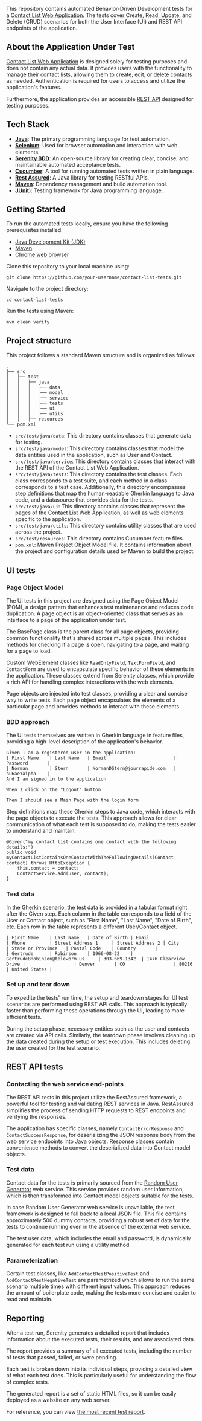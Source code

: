 This repository contains automated Behavior-Driven Development tests for a [Contact List Web Application](https://thinking-tester-contact-list.herokuapp.com/). The tests cover Create, Read, Update, and Delete (CRUD) scenarios for both the User Interface (UI) and REST API endpoints of the application.

## About the Application Under Test

[Contact List Web Application](https://thinking-tester-contact-list.herokuapp.com/) is designed solely for testing purposes and does not contain any actual data. It provides users with the functionality to manage their contact lists, allowing them to create, edit, or delete contacts as needed. Authentication is required for users to access and utilize the application's features.

Furthermore, the application provides an accessible [REST API](https://documenter.getpostman.com/view/4012288/TzK2bEa8) designed for testing purposes.

## Tech Stack
- [**Java**](https://www.oracle.com/ca-en/java/): The primary programming language for test automation.
- [**Selenium**](https://www.selenium.dev): Used for browser automation and interaction with web elements.
- [**Serenity BDD**](https://serenity-bdd.github.io): An open-source library for creating clear, concise, and maintainable automated acceptance tests.
- [**Cucumber**](https://cucumber.io): A tool for running automated tests written in plain language.
- [**Rest Assured**](https://rest-assured.io): A Java library for testing RESTful APIs.
- [**Maven**](https://maven.apache.org): Dependency management and build automation tool.
- [**JUnit**](https://junit.org/junit5/)): Testing framework for Java programming language.

## Getting Started
To run the automated tests locally, ensure you have the following prerequisites installed:

- [Java Development Kit (JDK)](https://www.oracle.com/ca-en/java/technologies/downloads/)
- [Maven](https://maven.apache.org/install.html)
- [Chrome web browser](https://www.google.com/chrome/)

Clone this repository to your local machine using:

`git clone https://github.com/your-username/contact-list-tests.git`

Navigate to the project directory:

`cd contact-list-tests`

Run the tests using Maven:

`mvn clean verify`

## Project structure

This project follows a standard Maven structure and is organized as follows:
```
.
├── src
│   ├── test
│   │   ├── java
│   │   │   ├── data
│   │   │   ├── model
│   │   │   ├── service
│   │   │   ├── tests
│   │   │   ├── ui
│   │   │   ├── utils
│   │   ├── resources
└── pom.xml
```

- `src/test/java/data`: This directory contains classes that generate data for testing.
- `src/test/java/model`: This directory contains classes that model the data entities used in the application, such as User and Contact.
- `src/test/java/service`: This directory contains classes that interact with the REST API of the Contact List Web Application.
- `src/test/java/tests`: This directory contains the test classes. Each class corresponds to a test suite, and each method in a class corresponds to a test case. Additionally, this directory encompasses step definitions that map the human-readable Gherkin language to Java code, and a datasource that provides data for the tests.
- `src/test/java/ui`: This directory contains classes that represent the pages of the Contact List Web Application, as well as web elements specific to the application.
- `src/test/java/utils`: This directory contains utility classes that are used across the project.
- `src/test/resources`: This directory contains Cucumber feature files.
- `pom.xml`: Maven Project Object Model file. It contains information about the project and configuration details used by Maven to build the project.

## UI tests

### Page Object Model

The UI tests in this project are designed using the Page Object Model (POM), a design pattern that enhances test maintenance and reduces code duplication. A page object is an object-oriented class that serves as an interface to a page of the application under test.

The BasePage class is the parent class for all page objects, providing common functionality that's shared across multiple pages. This includes methods for checking if a page is open, navigating to a page, and waiting for a page to load.

Custom WebElement classes like `ReadOnlyField`, `TextFormField`, and `ContactForm` are used to encapsulate specific behavior of these elements in the application. These classes extend from Serenity classes, which provide a rich API for handling complex interactions with the web elements.

Page objects are injected into test classes, providing a clear and concise way to write tests. Each page object encapsulates the elements of a particular page and provides methods to interact with these elements.

### BDD approach

The UI tests themselves are written in Gherkin language in feature files, providing a high-level description of the application's behavior.

```
Given I am a registered user in the application:
| First Name    | Last Name   | Email                         | Password       |  
| Norman        | Stern       | NormanDStern@jourrapide.com   | hu6aeYaipha    |
And I am signed in to the application

When I click on the "Logout" button

Then I should see a Main Page with the login form
```

Step definitions map these Gherkin steps to Java code, which interacts with the page objects to execute the tests. This approach allows for clear communication of what each test is supposed to do, making the tests easier to understand and maintain.

```
@Given("my contact list contains one contact with the following details:")
public void myContactListContainsOneContactWithTheFollowingDetails(Contact contact) throws HttpException {
	this.contact = contact;
	ContactService.add(user, contact);
}
```

### Test data

In the Gherkin scenario, the test data is provided in a tabular format right after the Given step. Each column in the table corresponds to a field of the User or Contact object, such as "First Name", "Last Name", "Date of Birth", etc. Each row in the table represents a different User/Contact object.

```
| First Name    | Last Name   | Date of Birth | Email                             | Phone         | Street Address 1     | Street Address 2 | City         | State or Province   | Postal Code    | Country       |
| Gertrude      | Robinson    | 1966-08-22    | GertrudeBRobinson@teleworm.us     | 303-669-1342  | 1476 Clearview Drive |                  | Denver       | CO                  | 80216          | United States |
```

### Set up and tear down

To expedite the tests' run time, the setup and teardown stages for UI test scenarios are performed using REST API calls. This approach is typically faster than performing these operations through the UI, leading to more efficient tests.

During the setup phase, necessary entities such as the user and contacts are created via API calls. Similarly, the teardown phase involves cleaning up the data created during the setup or test execution. This includes deleting the user created for the test scenario.

## REST API tests

### Contacting the web service end-points

The REST API tests in this project utilize the RestAssured framework, a powerful tool for testing and validating REST services in Java. RestAssured simplifies the process of sending HTTP requests to REST endpoints and verifying the responses.

The application has specific classes, namely `ContactErrorResponse` and `ContactSuccessResponse`, for deserializing the JSON response body from the web service endpoints into Java objects. Response classes contain convenience methods to convert the deserialized data into Contact model objects.

### Test data

Contact data for the tests is primarily sourced from the [Random User Generator](https://randomuser.me) web service. This service provides random user information, which is then transformed into Contact model objects suitable for the tests.

In case Random User Generator web service is unavailable, the test framework is designed to fall back to a local JSON file. This file contains approximately 500 dummy contacts, providing a robust set of data for the tests to continue running even in the absence of the external web service.

The test user data, which includes the email and password, is dynamically generated for each test run using a utility method.

### Parameterization

Certain test classes, like `AddContactRestPositiveTest` and `AddContactRestNegativeTest` are parametrized which allows to run the same scenario multiple times with different input values. This approach reduces the amount of boilerplate code, making the tests more concise and easier to read and maintain.

## Reporting

After a test run, Serenity generates a detailed report that includes information about the executed tests, their results, and any associated data.

The report provides a summary of all executed tests, including the number of tests that passed, failed, or were pending.

Each test is broken down into its individual steps, providing a detailed view of what each test does. This is particularly useful for understanding the flow of complex tests.

The generated report is a set of static HTML files, so it can be easily deployed as a website on any web server.

For reference, you can view [the most recent test report](https://juliab.github.io/contact-list-webapp-tests/target/site/serenity/).
